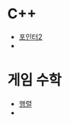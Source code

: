 # C++
- [포인터2](https://github.com/uniye/Jusin/tree/main/23/07)
- 

# 게임 수학
- [행렬](https://github.com/uniye/gameMath/tree/main/DU)
- 

